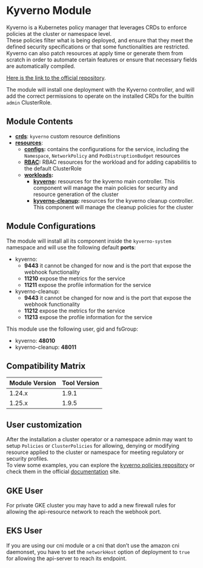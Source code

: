 # Kyverno Module

Kyverno is a Kubernetes policy manager that leverages CRDs to enforce policies at the cluster or namespace level.  
These policies filter what is being deployed, and ensure that they meet the defined security specifications or that
some functionalities are restricted.  
Kyverno can also patch resources at apply time or generate them from scratch in order to automate certain features
or ensure that necessary fields are automatically compiled.

[Here is the link to the official repository].

The module will install one deployment with the Kyverno controller, and will add the correct permissions to operate
on the installed CRDs for the builtin `admin` ClusterRole.

## Module Contents

- **[crds](./crds)**: `kyverno` custom resource definitions
- **[resources](./resources)**:
  - **[configs](./resources/configs):** contains the configurations for the service, including the `Namespace`,
		`NetworkPolicy` and `PodDistruptionBudget` resources
  - **[RBAC](./resources/rbac):** RBAC resources for the workload and for adding capabilitis to the default ClusterRole
  - **[workloads](./resources/workloads):**
    - **[kyverno](./resources/workloads/kyverno):** resources for the kyverno main controller. This component will
				manage the main policies for security and resource generation of the cluster
    - **[kyverno-cleanup](./resources/workloads/kyverno-cleanup):** resources for the kyverno cleanup controller.
				This component will manage the cleanup policies for the cluster

## Module Configurations

The module will install all its component inside the `kyverno-system` namespace and will use the following
default **ports**:

- kyverno:
  - **9443** it cannot be changed for now and is the port that expose the webhook functionality
  - **11210** expose the metrics for the service
  - **11211** expose the profile information for the service
- kyverno-cleanup:
  - **9443** it cannot be changed for now and is the port that expose the webhook functionality
  - **11212** expose the metrics for the service
  - **11213** expose the profile information for the service

This module use the following user, gid and fsGroup:

- kyverno: **48010**
- kyverno-cleanup: **48011**

## Compatibility Matrix

| Module Version | Tool Version   |
|----------------|----------------|
| 1.24.x         | 1.9.1          |
| 1.25.x         | 1.9.5          |

## User customization

After the installation a cluster operator or a namespace admin may want to setup `Policies` or `ClusterPolicies`
for allowing, denying or modifying resource applied to the cluster or namespace for meeting regulatory or security
profiles.  
To view some examples, you can explore the [kyverno policies repository] or check them in the official [documentation]
site.

## GKE User

For private GKE cluster you may have to add a new firewall rules for allowing the api-resource network to
reach the webhook port.

## EKS User

If you are using our cni module or a cni that don’t use the amazon cni daemonset, you have to set the `networkHost`
option of deployment to `true` for allowing the api-server to reach its endpoint.

[Here is the link to the official repository]: https://github.com/kyverno/kyverno "Kyverno GitHub Repository"
[kyverno policies repository]: https://github.com/kyverno/policies "Kyverno Policies GitHub Repository"
[documentation]: https://kyverno.io/policies/ "Kyverno Policies Site"
